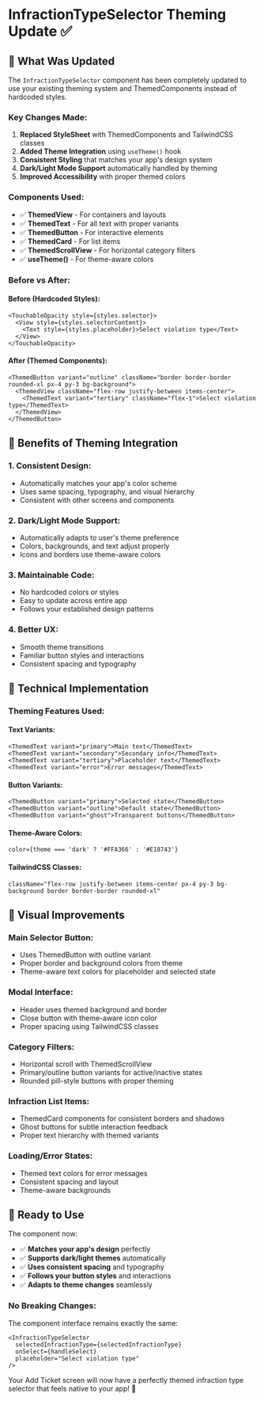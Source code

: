 # InfractionTypeSelector Theming Update ✅

## 🎨 **What Was Updated**

The `InfractionTypeSelector` component has been completely updated to use your existing theming system and ThemedComponents instead of hardcoded styles.

### **Key Changes Made:**

1. **Replaced StyleSheet** with ThemedComponents and TailwindCSS classes
2. **Added Theme Integration** using `useTheme()` hook
3. **Consistent Styling** that matches your app's design system
4. **Dark/Light Mode Support** automatically handled by theming
5. **Improved Accessibility** with proper themed colors

### **Components Used:**

- ✅ **ThemedView** - For containers and layouts
- ✅ **ThemedText** - For all text with proper variants
- ✅ **ThemedButton** - For interactive elements
- ✅ **ThemedCard** - For list items
- ✅ **ThemedScrollView** - For horizontal category filters
- ✅ **useTheme()** - For theme-aware colors

### **Before vs After:**

#### **Before (Hardcoded Styles):**
```tsx
<TouchableOpacity style={styles.selector}>
  <View style={styles.selectorContent}>
    <Text style={styles.placeholder}>Select violation type</Text>
  </View>
</TouchableOpacity>
```

#### **After (Themed Components):**
```tsx
<ThemedButton variant="outline" className="border border-border rounded-xl px-4 py-3 bg-background">
  <ThemedView className="flex-row justify-between items-center">
    <ThemedText variant="tertiary" className="flex-1">Select violation type</ThemedText>
  </ThemedView>
</ThemedButton>
```

## 🎯 **Benefits of Theming Integration**

### **1. Consistent Design:**
- Automatically matches your app's color scheme
- Uses same spacing, typography, and visual hierarchy
- Consistent with other screens and components

### **2. Dark/Light Mode Support:**
- Automatically adapts to user's theme preference
- Colors, backgrounds, and text adjust properly
- Icons and borders use theme-aware colors

### **3. Maintainable Code:**
- No hardcoded colors or styles
- Easy to update across entire app
- Follows your established design patterns

### **4. Better UX:**
- Smooth theme transitions
- Familiar button styles and interactions
- Consistent spacing and typography

## 🔧 **Technical Implementation**

### **Theming Features Used:**

#### **Text Variants:**
```tsx
<ThemedText variant="primary">Main text</ThemedText>
<ThemedText variant="secondary">Secondary info</ThemedText>
<ThemedText variant="tertiary">Placeholder text</ThemedText>
<ThemedText variant="error">Error messages</ThemedText>
```

#### **Button Variants:**
```tsx
<ThemedButton variant="primary">Selected state</ThemedButton>
<ThemedButton variant="outline">Default state</ThemedButton>
<ThemedButton variant="ghost">Transparent buttons</ThemedButton>
```

#### **Theme-Aware Colors:**
```tsx
color={theme === 'dark' ? '#FFA366' : '#E18743'}
```

#### **TailwindCSS Classes:**
```tsx
className="flex-row justify-between items-center px-4 py-3 bg-background border border-border rounded-xl"
```

## 🎨 **Visual Improvements**

### **Main Selector Button:**
- Uses ThemedButton with outline variant
- Proper border and background colors from theme
- Theme-aware text colors for placeholder and selected state

### **Modal Interface:**
- Header uses themed background and border
- Close button with theme-aware icon color
- Proper spacing using TailwindCSS classes

### **Category Filters:**
- Horizontal scroll with ThemedScrollView
- Primary/outline button variants for active/inactive states
- Rounded pill-style buttons with proper theming

### **Infraction List Items:**
- ThemedCard components for consistent borders and shadows
- Ghost buttons for subtle interaction feedback
- Proper text hierarchy with themed variants

### **Loading/Error States:**
- Themed text colors for error messages
- Consistent spacing and layout
- Theme-aware backgrounds

## 🚀 **Ready to Use**

The component now:
- ✅ **Matches your app's design** perfectly
- ✅ **Supports dark/light themes** automatically
- ✅ **Uses consistent spacing** and typography
- ✅ **Follows your button styles** and interactions
- ✅ **Adapts to theme changes** seamlessly

### **No Breaking Changes:**
The component interface remains exactly the same:
```tsx
<InfractionTypeSelector
  selectedInfractionType={selectedInfractionType}
  onSelect={handleSelect}
  placeholder="Select violation type"
/>
```

Your Add Ticket screen will now have a perfectly themed infraction type selector that feels native to your app! 🎉